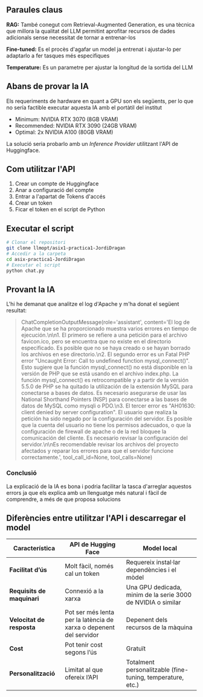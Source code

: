 ## Paraules claus
**RAG:** També conegut com Retrieval-Augmented Generation, es una tècnica que millora la qualitat del LLM permitint aprofitar recursos de dades adicionals sense necessitat de tornar a entrenar-los  

**Fine-tuned:** Es el procès d'agafar un model ja entrenat i ajustar-lo per adaptarlo a fer tasques més especifiques  

**Temperature:** Es un parametre per ajustar la longitud de la sortida del LLM

## Abans de provar la IA
Els requeriments de hardware en quant a GPU son els següents, per lo que no sería factible executar aquesta IA amb el portàtil del institut
- Minimum: NVIDIA RTX 3070 (8GB VRAM)
- Recommended: NVIDIA RTX 3090 (24GB VRAM)
- Optimal: 2x NVIDIA A100 (80GB VRAM)

La solució seria probarlo amb un *Inference Provider* utilitzant l'API de Huggingface.

## Com utilitzar l'API
1. Crear un compte de Huggingface
2. Anar a configuració del compte
3. Entrar a l'apartat de Tokens d'accés
4. Crear un token
5. Ficar el token en el script de Python

## Executar el script
~~~bash
# Clonar el repositori
git clone llmopt/asix1-practica1-JordiDragan
# Accedir a la carpeta
cd asix-practica1-JordiDragan
# Executar el script
python chat.py
~~~

## Provant la IA
L'hi he demanat que analitze el log d'Apache y m'ha donat el següent resultat:
> ChatCompletionOutputMessage(role='assistant', content='El log de Apache que se ha proporcionado muestra varios errores en tiempo de ejecución.\n\n1. El primero se refiere a una petición para el archivo favicon.ico, pero se encuentra que no existe en el directorio especificado. Es posible que no se haya creado o se hayan borrado los archivos en ese directorio.\n2. El segundo error es un Fatal PHP error "Uncaught Error: Call to undefined function mysql_connect()". Esto sugiere que la función mysql_connect() no está disponible en la versión de PHP que se está usando en el archivo index.php. La función mysql_connect() es retrocompatible y a partir de la versión 5.5.0 de PHP se ha quitado la utilización de la extensión MySQL para conectarse a bases de datos. Es necesario asegurarse de usar las National Shorthand Pointers (NSP) para conectarse a las bases de datos de MySQL como mysqli o PDO.\n3. El tercer error es "AH01630: client denied by server configuration". El usuario que realiza la petición ha sido negado por la configuración del servidor. Es posible que la cuenta del usuario no tiene los permisos adecuados, o que la configuración de firewall de apache o de la red bloquee la comunicación del cliente. Es necesario revisar la configuración del servidor.\n\nEs recomendable revisar los archivos del proyecto afectados y reparar los errores para que el servidor funcione correctamente.', tool_call_id=None, tool_calls=None)

### Conclusió
La explicació de la IA es bona i podria facilitar la tasca d'arreglar aquestos errors ja que els explica amb un llenguatge més natural i fàcil de comprendre, a més de que proposa solucions

## Diferències entre utilitzar l'API i descarregar el model
| Característica                    | API de Hugging Face                                                | Model local                                                 |
|-----------------------------------|--------------------------------------------------------------------|-------------------------------------------------------------|
| **Facilitat d’ús**                | Molt fàcil, només cal un token                                     | Requereix instal·lar dependències i el mòdel                |
| **Requisits de maquinari**        | Connexió a la xarxa                                                | Una GPU dedicada, minim de la serie 3000 de NVIDIA o similar|
| **Velocitat de resposta**         | Pot ser més lenta per la latència de xarxa o depenent del servidor | Depenent dels recursos de la màquina                        |
| **Cost**                          | Pot tenir cost segons l’ús                                         | Gratuït                                                     |
| **Personalització**               | Limitat al que ofereix l’API                                       | Totalment personalitzable (fine-tuning, temperature, etc.)  |
